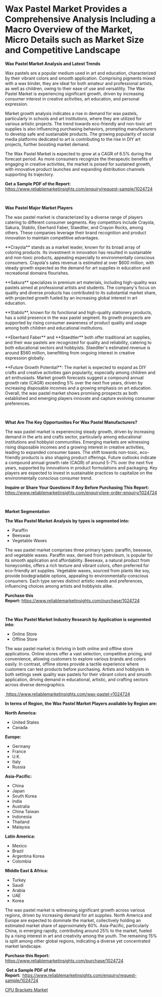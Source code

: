 <p><h1>Wax Pastel Market Provides a Comprehensive Analysis Including a Macro Overview of the Market, Micro Details such as Market Size and Competitive Landscape</h1></p><p><strong>Wax Pastel Market Analysis and Latest Trends</strong></p>
<p><p>Wax pastels are a popular medium used in art and education, characterized by their vibrant colors and smooth application. Comprising pigments mixed with a wax binder, they are ideal for both amateur and professional artists, as well as children, owing to their ease of use and versatility. The Wax Pastel Market is experiencing significant growth, driven by increasing consumer interest in creative activities, art education, and personal expression.</p><p>Market growth analysis indicates a rise in demand for wax pastels, particularly in schools and art institutions, where they are utilized for various artistic projects. The trend towards eco-friendly and non-toxic art supplies is also influencing purchasing behaviors, prompting manufacturers to develop safe and sustainable products. The growing popularity of social media platforms dedicated to art is contributing to the rise in DIY art projects, further boosting market demand.</p><p>The Wax Pastel Market is expected to grow at a CAGR of 6.5% during the forecast period. As more consumers recognize the therapeutic benefits of engaging in creative activities, the market is poised for sustained growth, with innovative product launches and expanding distribution channels supporting its trajectory.</p></p>
<p><strong>Get a Sample PDF of the Report:&nbsp;</strong> <a href="https://www.reliablemarketinsights.com/enquiry/request-sample/1024724?utm_campaign=3164&utm_medium=2&utm_source=Github&utm_content=ia&utm_term=06032025&utm_id=wax-pastel">https://www.reliablemarketinsights.com/enquiry/request-sample/1024724</a></p>
<p>&nbsp;</p>
<p><strong>Wax Pastel Major Market Players</strong></p>
<p><p>The wax pastel market is characterized by a diverse range of players catering to different consumer segments. Key competitors include Crayola, Sakura, Stabilo, Eberhard Faber, Staedtler, and Crayon Rocks, among others. These companies leverage their brand recognition and product innovation to maintain competitive advantages.</p><p>**Crayola** stands as a market leader, known for its broad array of coloring products. Its investment in innovation has resulted in sustainable and non-toxic products, appealing especially to environmentally conscious consumers. Crayola's sales revenue is estimated at over $600 million, with steady growth expected as the demand for art supplies in education and recreational domains flourishes.</p><p>**Sakura** specializes in premium art materials, including high-quality wax pastels aimed at professional artists and students. The company's focus on quality and diverse products has contributed to its substantial market share, with projected growth fueled by an increasing global interest in art education.</p><p>**Stabilo**, known for its functional and high-quality stationery products, has a solid presence in the wax pastel segment. Its growth prospects are supported by rising consumer awareness of product quality and usage among both children and educational institutions.</p><p>**Eberhard Faber** and **Staedtler** both offer traditional art supplies, and their wax pastels are recognized for quality and reliability, catering to both educational sectors and hobbyists. Staedtler's estimated revenue is around $560 million, benefitting from ongoing interest in creative expression globally.</p><p>**Future Growth Potential**: The market is expected to expand as DIY crafts and creative activities gain popularity, especially among children and art enthusiasts. Market growth forecasts suggest a compound annual growth rate (CAGR) exceeding 5% over the next five years, driven by increasing disposable incomes and a growing emphasis on art education. Overall, the wax pastel market shows promising prospects as both established and emerging players innovate and capture evolving consumer preferences.</p></p>
<p>&nbsp;</p>
<p><strong>What Are The Key Opportunities For Wax Pastel Manufacturers?</strong></p>
<p><p>The wax pastel market is experiencing steady growth, driven by increasing demand in the arts and crafts sector, particularly among educational institutions and hobbyist communities. Emerging markets are witnessing rising disposable incomes and a growing interest in creative activities, leading to expanded consumer bases. The shift towards non-toxic, eco-friendly products is also shaping product offerings. Future outlooks indicate a compound annual growth rate (CAGR) of around 5-7% over the next five years, supported by innovations in product formulations and packaging. Key players are expected to invest in sustainable practices to capitalize on the environmentally conscious consumer trend.</p></p>
<p><strong>Inquire or Share Your Questions If Any Before Purchasing This Report:</strong> <a href="https://www.reliablemarketinsights.com/enquiry/pre-order-enquiry/1024724?utm_campaign=3164&utm_medium=2&utm_source=Github&utm_content=ia&utm_term=06032025&utm_id=wax-pastel">https://www.reliablemarketinsights.com/enquiry/pre-order-enquiry/1024724</a></p>
<p>&nbsp;</p>
<p><strong>Market Segmentation</strong></p>
<p><strong>The Wax Pastel Market Analysis by types is segmented into:</strong></p>
<p><ul><li>Paraffin</li><li>Beeswax</li><li>Vegetable Waxes</li></ul></p>
<p><p>The wax pastel market comprises three primary types: paraffin, beeswax, and vegetable waxes. Paraffin wax, derived from petroleum, is popular for its smooth application and affordability. Beeswax, a natural product from honeycombs, offers a rich texture and vibrant colors, often preferred for eco-friendly art supplies. Vegetable waxes, sourced from plants like soy, provide biodegradable options, appealing to environmentally-conscious consumers. Each type serves distinct artistic needs and preferences, influencing choices among artists and hobbyists alike.</p></p>
<p><strong>Purchase this Report:&nbsp;</strong><a href="https://www.reliablemarketinsights.com/purchase/1024724?utm_campaign=3164&utm_medium=2&utm_source=Github&utm_content=ia&utm_term=06032025&utm_id=wax-pastel">https://www.reliablemarketinsights.com/purchase/1024724</a></p>
<p>&nbsp;</p>
<p><strong>The Wax Pastel Market Industry Research by Application is segmented into:</strong></p>
<p><ul><li>Online Store</li><li>Offline Store</li></ul></p>
<p><p>The wax pastel market is thriving in both online and offline store applications. Online stores offer a vast selection, competitive pricing, and convenience, allowing customers to explore various brands and colors easily. In contrast, offline stores provide a tactile experience where customers can test products before purchasing. Artists and hobbyists in both settings seek quality wax pastels for their vibrant colors and smooth application, driving demand in educational, artistic, and crafting sectors across diverse demographics.</p></p>
<p><a href="https://www.reliablemarketinsights.com/wax-pastel-r1024724?utm_campaign=3164&utm_medium=2&utm_source=Github&utm_content=ia&utm_term=06032025&utm_id=wax-pastel">&nbsp;https://www.reliablemarketinsights.com/wax-pastel-r1024724</a></p>
<p><strong>In terms of Region, the Wax Pastel Market Players available by Region are:</strong></p>
<p>
    <p> <strong> North America: </strong>
        <ul>
            <li>United States</li>
            <li>Canada</li>
        </ul>
        </p> 
    <p> <strong> Europe: </strong>
        <ul>
            <li>Germany</li>
            <li>France</li>
            <li>U.K.</li>
            <li>Italy</li>
            <li>Russia</li>
        </ul>
        </p> 
    <p> <strong> Asia-Pacific: </strong>
        <ul>
            <li>China</li>
            <li>Japan</li>
            <li>South Korea</li>
            <li>India</li>
            <li>Australia</li>
            <li>China Taiwan</li>
            <li>Indonesia</li>
            <li>Thailand</li>
            <li>Malaysia</li>
        </ul>
        </p> 
    <p> <strong> Latin America: </strong>
        <ul>
            <li>Mexico</li>
            <li>Brazil</li>
            <li>Argentina Korea</li>
            <li>Colombia</li>
        </ul>
        </p> 
    <p> <strong> Middle East & Africa: </strong>
        <ul>
            <li>Turkey</li>
            <li>Saudi</li>
            <li>Arabia</li>
            <li>UAE</li>
            <li>Korea</li>
        </ul>
    </p>
    </p>
<p><p>The wax pastel market is witnessing significant growth across various regions, driven by increasing demand for art supplies. North America and Europe are expected to dominate the market, collectively holding an estimated market share of approximately 60%. Asia-Pacific, particularly China, is emerging rapidly, contributing around 25% to the market, fueled by a rising interest in art and creativity among the youth. The remaining 15% is split among other global regions, indicating a diverse yet concentrated market landscape.</p></p>
<p><strong>Purchase this Report: </strong><a href="https://www.reliablemarketinsights.com/purchase/1024724?utm_campaign=3164&utm_medium=2&utm_source=Github&utm_content=ia&utm_term=06032025&utm_id=wax-pastel">https://www.reliablemarketinsights.com/purchase/1024724</a></p>
<p>&nbsp;<strong>Get a Sample PDF of the Report:&nbsp;&nbsp;</strong><a href="https://www.reliablemarketinsights.com/enquiry/request-sample/1024724?utm_campaign=3164&utm_medium=2&utm_source=Github&utm_content=ia&utm_term=06032025&utm_id=wax-pastel">https://www.reliablemarketinsights.com/enquiry/request-sample/1024724</a></p>
<p><strong></strong></p>
<p><p><a href="https://github.com/briandahm87/Market-Research-Report-List-1/blob/main/cpu-brackets-market.md?utm_campaign=3164&utm_medium=2&utm_source=Github&utm_content=ia&utm_term=06032025&utm_id=wax-pastel">CPU Brackets Market</a></p></p>